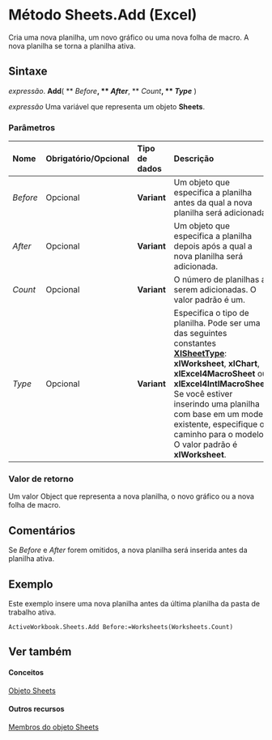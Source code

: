 
# Método Sheets.Add (Excel)

Cria uma nova planilha, um novo gráfico ou uma nova folha de macro. A nova planilha se torna a planilha ativa.


## Sintaxe

 _expressão_. **Add**( ** _Before_**, ** _After_**, ** _Count_**, ** _Type_** )

 _expressão_ Uma variável que representa um objeto **Sheets**.


### Parâmetros



|**Nome**|**Obrigatório/Opcional**|**Tipo de dados**|**Descrição**|
|:-----|:-----|:-----|:-----|
| _Before_|Opcional|**Variant**|Um objeto que especifica a planilha antes da qual a nova planilha será adicionada.|
| _After_|Opcional|**Variant**|Um objeto que especifica a planilha depois após a qual a nova planilha será adicionada.|
| _Count_|Opcional|**Variant**|O número de planilhas a serem adicionadas. O valor padrão é um.|
| _Type_|Opcional|**Variant**|Especifica o tipo de planilha. Pode ser uma das seguintes constantes  **[XlSheetType](c2d0d462-e632-2160-8eb4-a5023875f858.md)**: **xlWorksheet**, **xlChart**, **xlExcel4MacroSheet** ou **xlExcel4IntlMacroSheet**. Se você estiver inserindo uma planilha com base em um modelo existente, especifique o caminho para o modelo. O valor padrão é **xlWorksheet**.|

### Valor de retorno

Um valor Object que representa a nova planilha, o novo gráfico ou a nova folha de macro.


## Comentários

Se  _Before_ e _After_ forem omitidos, a nova planilha será inserida antes da planilha ativa.


## Exemplo

Este exemplo insere uma nova planilha antes da última planilha da pasta de trabalho ativa.


```
ActiveWorkbook.Sheets.Add Before:=Worksheets(Worksheets.Count)
```


## Ver também


#### Conceitos


[Objeto Sheets](048fd93c-bc27-4b58-358f-56fcee1710f8.md)
#### Outros recursos


[Membros do objeto Sheets](d630d25c-25cc-c866-a3d3-708246dc8b83.md)